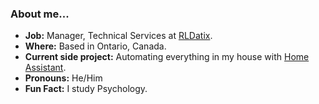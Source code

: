 ### About me...
- **Job:** Manager, Technical Services at [RLDatix](https://www.rldatix.com).
- **Where:** Based in Ontario, Canada.
- **Current side project:** Automating everything in my house with [Home Assistant](https://www.home-assistant.io).
- **Pronouns:** He/Him
- **Fun Fact:** I study Psychology.
